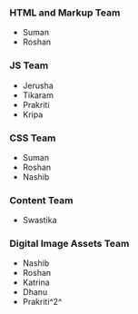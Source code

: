 ### HTML and Markup Team

- Suman 
- Roshan


### JS Team
- Jerusha
- Tikaram
- Prakriti
- Kripa

### CSS Team

- Suman
- Roshan 
- Nashib 

### Content Team
- Swastika

### Digital Image Assets Team

- Nashib
- Roshan
- Katrina
- Dhanu
- Prakriti^2^

